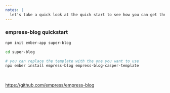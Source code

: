 ```yaml
---
notes: |
  let's take a quick look at the quick start to see how you can get the same blog yourself. this is taken directly from the quickstart on github
---
```


### empress-blog quickstart

```bash
npm init ember-app super-blog

cd super-blog

# you can replace the template with the one you want to use
npx ember install empress-blog empress-blog-casper-template
```

<br>

https://github.com/empress/empress-blog
